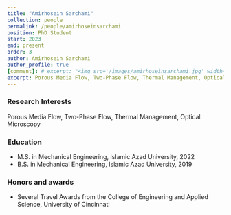 ```yaml
---
title: "Amirhosein Sarchami"
collection: people
permalink: /people/amirhoseinsarchami
position: PhD Student
start: 2023
end: present
order: 3
author: Amirhosein Sarchami
author_profile: true
[comment]: # excerpt: "<img src='/images/amirhoseinsarchami.jpg' width='150' height='auto'>"
excerpt: Porous Media Flow, Two-Phase Flow, Thermal Management, Optical Microscopy
---
```

### Research Interests
Porous Media Flow, Two-Phase Flow, Thermal Management, Optical Microscopy

### Education
* M.S. in Mechanical Engineering, Islamic Azad University, 2022
* B.S. in Mechanical Engineering, Islamic Azad University, 2019

### Honors and awards
* Several Travel Awards from the College of Engineering and Applied Science, University of Cincinnati
